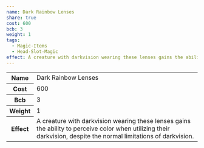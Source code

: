 ```yaml
---
name: Dark Rainbow Lenses
share: true
cost: 600
bcb: 3
weight: 1
tags:
  - Magic-Items
  - Head-Slot-Magic
effect: A creature with darkvision wearing these lenses gains the ability to perceive color when utilizing their darkvision, despite the normal limitations of darkvision.
---
```


<p><span style="overflow-x: auto;"><table><tbody><tr><th>Name</th><td>Dark Rainbow Lenses</td></tr><tr><th>Cost</th><td>600</td></tr><tr><th>Bcb</th><td>3</td></tr><tr><th>Weight</th><td>1</td></tr><tr><th>Effect</th><td>A creature with darkvision wearing these lenses gains the ability to perceive color when utilizing their darkvision, despite the normal limitations of darkvision.</td></tr></tbody></table></span></p>